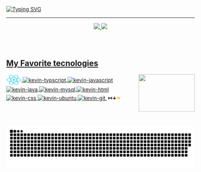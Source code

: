 [![Typing SVG](https://readme-typing-svg.herokuapp.com/?color=FEFEFE&size=38&center=true&vCenter=true&width=1000&lines=Hello+everyone,+my+name+is+Kevin+Diego+👋;Be+Welcome+my+GitHub!+💻🤟;I'm+happy+to+have+your+here)](https://git.io/typing-svg)

---

<div align="center">
  <a href="https://github.com/KevinDsousa">
  <img height="150em" src="https://github-readme-stats.vercel.app/api?username=KevinDsousa&show_icons=true&theme=gotham#gh-dark-mode-only&include_all_commits=false&count8_private=true"/>
  <img height="150em" src="https://github-readme-stats.vercel.app/api/top-langs/?username=kevinDsousa&hide=html&layout=compact&theme=gotham#gh-dark-mode-only&hide_border=false"/>
</div>

##
<br>
 
 ## My Favorite tecnologies
 
<div style="display: inline_block">
  <img height="100" width="150" align="right" src=".github/workflows/octocat-1663446066911 (1).png">
  <img align="center" alt="kevin-React" height="30" width="40" src="https://raw.githubusercontent.com/devicons/devicon/master/icons/react/react-original.svg">
  <img align="center" alt="kevin-typscript" height="30" width="40" src="https://user-images.githubusercontent.com/25181517/183890598-19a0ac2d-e88a-4005-a8df-1ee36782fde1.png">
  <img align="center" alt="kevin-javascript" height="30" width="40"src="https://user-images.githubusercontent.com/25181517/117447155-6a868a00-af3d-11eb-9cfe-245df15c9f3f.png"/>
  <img align="center" alt="kevin-java" height="30" width="40" src="https://user-images.githubusercontent.com/25181517/117201156-9a724800-adec-11eb-9a9d-3cd0f67da4bc.png">
  <img align="center" alt="kevin-mysql" height="30" width="40" src="https://user-images.githubusercontent.com/25181517/183896128-ec99105a-ec1a-4d85-b08b-1aa1620b2046.png">
  <img align="center" alt="kevin-html" height="30" width="40" src="https://user-images.githubusercontent.com/25181517/192158954-f88b5814-d510-4564-b285-dff7d6400dad.png">
  <img align="center" alt="kevin-css" height="30" width="40" src="https://user-images.githubusercontent.com/25181517/183898674-75a4a1b1-f960-4ea9-abcb-637170a00a75.png">
  <img align="center" alt="kevin-ubuntu" height="30" width="40" src="https://user-images.githubusercontent.com/25181517/186884153-99edc188-e4aa-4c84-91b0-e2df260ebc33.png" />
   <img align="center" alt="kevin-git" height="30" width="40" src="https://user-images.githubusercontent.com/25181517/192108372-f71d70ac-7ae6-4c0d-8395-51d8870c2ef0.png" />
   <img align="center" alt="kevin-git" height="30" width="40" src="https://raw.githubusercontent.com/github/explore/5c0a89cf9ee93693c36f0cb0b86933185f46cfcf/topics/mdx/mdx.png" />
</div>

##
<br>
 
  ![Snake animation](https://github.com/kevindik/kevindik/blob/output/github-contribution-grid-snake.svg)

</div>
